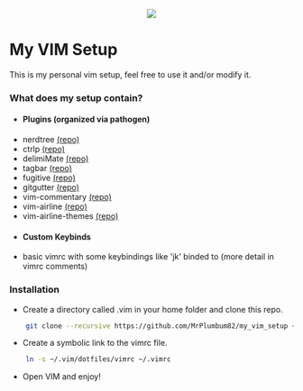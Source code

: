 <p align="center">
  <img src="https://cloud.githubusercontent.com/assets/11234396/18296957/ad2a37fa-74c6-11e6-9041-3711078c8645.png"/>
</p>

# My VIM Setup

This is my personal vim setup, feel free to use it and/or modify it.

### What does my setup contain?

  - #### Plugins (organized via pathogen)

* nerdtree [(repo)](https://github.com/scrooloose/nerdtree)
* ctrlp [(repo)](https://github.com/kien/ctrlp.vim)
* delimiMate [(repo)](https://github.com/Raimondi/delimitMate)
* tagbar [(repo)](https://github.com/majutsushi/tagbar)
* fugitive [(repo)](https://github.com/tpope/vim-fugitive)
* gitgutter [(repo)](https://github.com/airblade/vim-gitgutter)
* vim-commentary [(repo)](https://github.com/tpope/vim-commentary)
* vim-airline [(repo)](https://github.com/vim-airline/vim-airline)
* vim-airline-themes [(repo)](https://github.com/vim-airline/vim-airline-themes)

 - #### Custom Keybinds

* basic vimrc with some keybindings like 'jk' binded to <Esc> (more detail in vimrc comments)

### Installation

* Create a directory called .vim in your home folder and clone this repo.
```bash
	git clone --recursive https://github.com/MrPlumbum82/my_vim_setup ~/.vim
```

* Create a symbolic link to the vimrc file.
```bash
	ln -s ~/.vim/dotfiles/vimrc ~/.vimrc
```

* Open VIM and enjoy!
